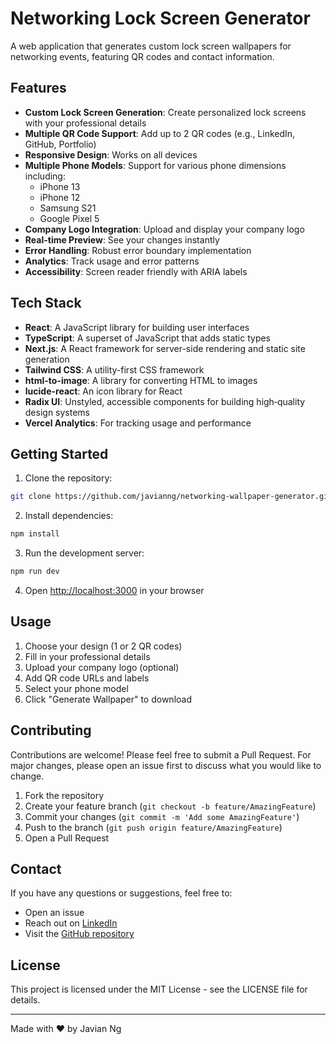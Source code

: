 # Networking Lock Screen Generator

A web application that generates custom lock screen wallpapers for networking events, featuring QR codes and contact information.

## Features

- **Custom Lock Screen Generation**: Create personalized lock screens with your professional details
- **Multiple QR Code Support**: Add up to 2 QR codes (e.g., LinkedIn, GitHub, Portfolio)
- **Responsive Design**: Works on all devices
- **Multiple Phone Models**: Support for various phone dimensions including:
  - iPhone 13
  - iPhone 12
  - Samsung S21
  - Google Pixel 5
- **Company Logo Integration**: Upload and display your company logo
- **Real-time Preview**: See your changes instantly
- **Error Handling**: Robust error boundary implementation
- **Analytics**: Track usage and error patterns
- **Accessibility**: Screen reader friendly with ARIA labels

## Tech Stack

- **React**: A JavaScript library for building user interfaces
- **TypeScript**: A superset of JavaScript that adds static types
- **Next.js**: A React framework for server-side rendering and static site generation
- **Tailwind CSS**: A utility-first CSS framework
- **html-to-image**: A library for converting HTML to images
- **lucide-react**: An icon library for React
- **Radix UI**: Unstyled, accessible components for building high‑quality design systems
- **Vercel Analytics**: For tracking usage and performance

## Getting Started

1. Clone the repository:

```bash
git clone https://github.com/javianng/networking-wallpaper-generator.git
```

2. Install dependencies:

```bash
npm install
```

3. Run the development server:

```bash
npm run dev
```

4. Open [http://localhost:3000](http://localhost:3000) in your browser

## Usage

1. Choose your design (1 or 2 QR codes)
2. Fill in your professional details
3. Upload your company logo (optional)
4. Add QR code URLs and labels
5. Select your phone model
6. Click "Generate Wallpaper" to download

## Contributing

Contributions are welcome! Please feel free to submit a Pull Request. For major changes, please open an issue first to discuss what you would like to change.

1. Fork the repository
2. Create your feature branch (`git checkout -b feature/AmazingFeature`)
3. Commit your changes (`git commit -m 'Add some AmazingFeature'`)
4. Push to the branch (`git push origin feature/AmazingFeature`)
5. Open a Pull Request

## Contact

If you have any questions or suggestions, feel free to:

- Open an issue
- Reach out on [LinkedIn](https://www.linkedin.com/in/javianngzh/)
- Visit the [GitHub repository](https://github.com/javianng/networking-wallpaper-generator)

## License

This project is licensed under the MIT License - see the LICENSE file for details.

---

Made with ❤️ by Javian Ng

